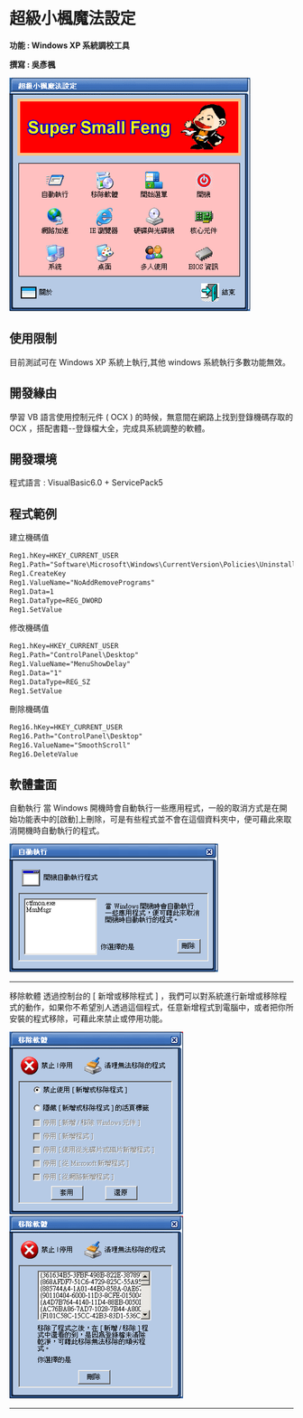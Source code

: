 # 超級小楓魔法設定

**功能 : Windows XP 系統調校工具**

**撰寫 : 吳彥楓**

![超級小楓魔法設定](https://github.com/daidaiprince/image-database/blob/main/SUPERFENG01.png?raw=true "超級小楓魔法設定")
&emsp;
&emsp;
&emsp;
&emsp;

## 使用限制
目前測試可在 Windows XP 系統上執行,其他 windows 系統執行多數功能無效。

## 開發緣由
學習 VB 語言使用控制元件 ( OCX ) 的時候，無意間在網路上找到登錄機碼存取的 OCX ，搭配書籍--登錄檔大全，完成具系統調整的軟體。
&emsp;
&emsp;


## 開發環境
程式語言 : VisualBasic6.0 + ServicePack5




## 程式範例

建立機碼值
```
Reg1.hKey=HKEY_CURRENT_USER 
Reg1.Path="Software\Microsoft\Windows\CurrentVersion\Policies\Uninstall"
Reg1.CreateKey 
Reg1.ValueName="NoAddRemovePrograms" 
Reg1.Data=1 
Reg1.DataType=REG_DWORD 
Reg1.SetValue
```

修改機碼值
```
Reg1.hKey=HKEY_CURRENT_USER 
Reg1.Path="ControlPanel\Desktop" 
Reg1.ValueName="MenuShowDelay" 
Reg1.Data="1" 
Reg1.DataType=REG_SZ 
Reg1.SetValue
```

刪除機碼值
```
Reg16.hKey=HKEY_CURRENT_USER 
Reg16.Path="ControlPanel\Desktop" 
Reg16.ValueName="SmoothScroll" 
Reg16.DeleteValue
```



## 軟體畫面

自動執行
當 Windows 開機時會自動執行一些應用程式，一般的取消方式是在開始功能表中的[啟動]上刪除，可是有些程式並不會在這個資料夾中，便可藉此來取消開機時自動執行的程式。

![自動執行](https://github.com/daidaiprince/image-database/blob/main/SUPERFENG02.png?raw=true "自動執行")
***
移除軟體 
透過控制台的 [ 新增或移除程式 ] ，我們可以對系統進行新增或移除程式的動作，如果你不希望別人透過這個程式，任意新增程式到電腦中，或者把你所安裝的程式移除，可藉此來禁止或停用功能。 

![移除軟體](https://github.com/daidaiprince/image-database/blob/main/SUPERFENG03.png?raw=true "移除軟體")![移除軟體](https://github.com/daidaiprince/image-database/blob/main/SUPERFENG04.png?raw=true "移除軟體")
***








